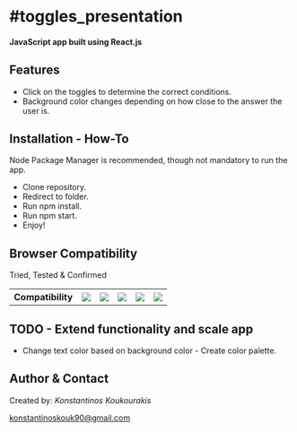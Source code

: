 <h1>#toggles_presentation</h1>

<h4>JavaScript app built using React.js</h4>

<h2>Features</h2>

<ul>
	<li>Click on the toggles to determine the correct conditions.</li>
	<li>Background color changes depending on how close to the answer the user is.</li>
</ul>

<h2>Installation - How-To</h2>

<p>Node Package Manager is recommended, though not mandatory to run the app.</p>
<ul>
	<li>Clone repository.</li>
	<li>Redirect to folder.</li>
	<li>Run npm install.</li>
	<li>Run npm start.</li>
	<li>Enjoy!</li>
</ul>

<h2>Browser Compatibility</h2>

<p>Tried, Tested &amp; Confirmed</p>
<table>
	<tbody>
		<tr>
		    <th>Compatibility</th>
		    <th><img data-img="Chrome" src="http://www.w3schools.com/images/compatible_chrome.gif"></th>
		    <th><img data-img="Firefox" src="http://www.w3schools.com/images/compatible_firefox.gif"></th>
		    <th><img data-img="Safari" src="http://www.w3schools.com/images/compatible_safari.gif"></th>
		    <th><img data-img="Opera" src="http://www.w3schools.com/images/compatible_opera.gif"></th>
		    <th><img data-img="IE" src="http://www.w3schools.com/images/compatible_ie.gif"></th>
		</tr>
	</tbody>
</table>

<h2>TODO - Extend functionality and scale app</h2>

<ul>
	<li>Change text color based on background color - Create color palette.</li>
</ul>

<h2>Author & Contact</h2>

<p>Created by: <i>Konstantinos Koukourakis</i></p>
<p><a href="mailto:konstantinoskouk90@gmail.com" target="_top">konstantinoskouk90@gmail.com</a></p>